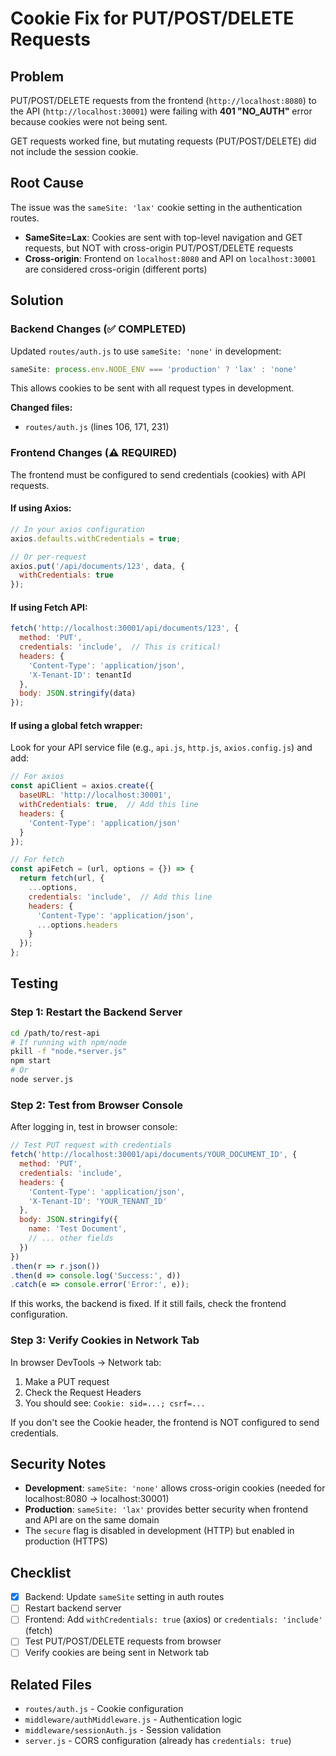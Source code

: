 # Cookie Fix for PUT/POST/DELETE Requests

## Problem

PUT/POST/DELETE requests from the frontend (`http://localhost:8080`) to the API (`http://localhost:30001`) were failing with **401 "NO_AUTH"** error because cookies were not being sent.

GET requests worked fine, but mutating requests (PUT/POST/DELETE) did not include the session cookie.

## Root Cause

The issue was the `sameSite: 'lax'` cookie setting in the authentication routes.

- **SameSite=Lax**: Cookies are sent with top-level navigation and GET requests, but NOT with cross-origin PUT/POST/DELETE requests
- **Cross-origin**: Frontend on `localhost:8080` and API on `localhost:30001` are considered cross-origin (different ports)

## Solution

### Backend Changes (✅ COMPLETED)

Updated `routes/auth.js` to use `sameSite: 'none'` in development:

```javascript
sameSite: process.env.NODE_ENV === 'production' ? 'lax' : 'none'
```

This allows cookies to be sent with all request types in development.

**Changed files:**
- `routes/auth.js` (lines 106, 171, 231)

### Frontend Changes (⚠️ REQUIRED)

The frontend must be configured to send credentials (cookies) with API requests.

#### If using Axios:

```javascript
// In your axios configuration
axios.defaults.withCredentials = true;

// Or per-request
axios.put('/api/documents/123', data, {
  withCredentials: true
});
```

#### If using Fetch API:

```javascript
fetch('http://localhost:30001/api/documents/123', {
  method: 'PUT',
  credentials: 'include',  // This is critical!
  headers: {
    'Content-Type': 'application/json',
    'X-Tenant-ID': tenantId
  },
  body: JSON.stringify(data)
});
```

#### If using a global fetch wrapper:

Look for your API service file (e.g., `api.js`, `http.js`, `axios.config.js`) and add:

```javascript
// For axios
const apiClient = axios.create({
  baseURL: 'http://localhost:30001',
  withCredentials: true,  // Add this line
  headers: {
    'Content-Type': 'application/json'
  }
});

// For fetch
const apiFetch = (url, options = {}) => {
  return fetch(url, {
    ...options,
    credentials: 'include',  // Add this line
    headers: {
      'Content-Type': 'application/json',
      ...options.headers
    }
  });
};
```

## Testing

### Step 1: Restart the Backend Server

```bash
cd /path/to/rest-api
# If running with npm/node
pkill -f "node.*server.js"
npm start
# Or
node server.js
```

### Step 2: Test from Browser Console

After logging in, test in browser console:

```javascript
// Test PUT request with credentials
fetch('http://localhost:30001/api/documents/YOUR_DOCUMENT_ID', {
  method: 'PUT',
  credentials: 'include',
  headers: {
    'Content-Type': 'application/json',
    'X-Tenant-ID': 'YOUR_TENANT_ID'
  },
  body: JSON.stringify({
    name: 'Test Document',
    // ... other fields
  })
})
.then(r => r.json())
.then(d => console.log('Success:', d))
.catch(e => console.error('Error:', e));
```

If this works, the backend is fixed. If it still fails, check the frontend configuration.

### Step 3: Verify Cookies in Network Tab

In browser DevTools → Network tab:
1. Make a PUT request
2. Check the Request Headers
3. You should see: `Cookie: sid=...; csrf=...`

If you don't see the Cookie header, the frontend is NOT configured to send credentials.

## Security Notes

- **Development**: `sameSite: 'none'` allows cross-origin cookies (needed for localhost:8080 → localhost:30001)
- **Production**: `sameSite: 'lax'` provides better security when frontend and API are on the same domain
- The `secure` flag is disabled in development (HTTP) but enabled in production (HTTPS)

## Checklist

- [x] Backend: Update `sameSite` setting in auth routes
- [ ] Restart backend server
- [ ] Frontend: Add `withCredentials: true` (axios) or `credentials: 'include'` (fetch)
- [ ] Test PUT/POST/DELETE requests from browser
- [ ] Verify cookies are being sent in Network tab

## Related Files

- `routes/auth.js` - Cookie configuration
- `middleware/authMiddleware.js` - Authentication logic
- `middleware/sessionAuth.js` - Session validation
- `server.js` - CORS configuration (already has `credentials: true`)

